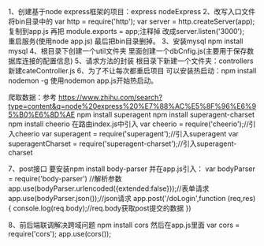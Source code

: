 1、创建基于node express框架的项目：express nodeExpress
2、改写入口文件  将bin目录中的
    var http = require('http');
    var server = http.createServer(app);  复制到app.js  再把
    module.exports = app;注释掉  改成server.listen('3000');  
    重启服务(使用node app.js)
    最后把bin目录删掉。
3、安装mysql  npm install mysql
4、根目录下创建一个util文件夹 里面创建一个dbCnfig.js(主要用于保存数据库连接的配置信息)
5、请求方法的封装  根目录下新建一个文件夹：controllers  新建cateController.js
6、为了不让每次都重启项目  可以安装热启动：npm install nodemon -g   使用nodemon app.js开始热启动。

爬取数据：参考  https://www.zhihu.com/search?type=content&q=node%20express%20%E7%88%AC%E5%8F%96%E6%95%B0%E6%8D%AE
npm install superagent
npm install superagent-charset
npm install cheerio
在路由index.js中引入
var cheerio = require('cheerio');//引入cheerio
var superagent = require('superagent');//引入superagent
var superagentCharset = require('superagent-charset');//引入superagent-charset

7、post接口  要安装npm install body-parser   并在app.js引入： 
    var bodyParser = require('body-parser') //解析参数
    app.use(bodyParser.urlencoded({extended:false}));//表单请求
    app.use(bodyParser.json());//json请求
    app.post('/doLogin',function (req,res) {
        console.log(req.body);//req.body获取post提交的数据
    })

8、前后端联调解决跨域问题
npm install cors
然后在app.js里面
var cors = require('cors');
app.use(cors());
